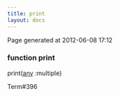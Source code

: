 ```yaml
---
title: print
layout: docs
---
```


<div class="bottom_right_note">Page generated at 2012-06-08 17:12</div>
<h3><span class="minor">function</span> print</h3>

print(<a href="/docs/any.html">any</a> :multiple)
<p></p>

<p><span class="extra_minor">Term#396</span></p>
